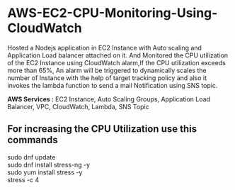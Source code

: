 # AWS-EC2-CPU-Monitoring-Using-CloudWatch

Hosted a Nodejs application in EC2 Instance with Auto scaling and Application Load balancer attached on it. And Monitored the CPU utilization of the EC2 Instance using CloudWatch alarm,If the CPU utilization exceeds more than 65%, An alarm will be triggered to dynamically scales the number of Instance with the help of target tracking policy and also it invokes the lambda function to send a mail Notification using SNS topic.

**AWS Services :** EC2 Instance, Auto Scaling Groups, Application Load Balancer, VPC, CloudWatch, Lambda, SNS Topic


## For increasing the CPU Utilization use this commands

sudo dnf update<br>
sudo dnf install stress-ng -y<br>
sudo yum install stress -y<br>
stress -c 4
